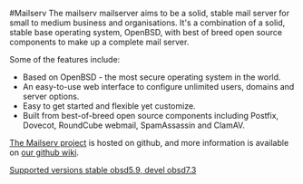 #Mailserv
The mailserv mailserver aims to be a solid, stable mail server for small to medium business and organisations. It's a combination of a solid, stable base operating system, OpenBSD, with best of breed open source components to make up a complete mail server.

Some of the features include:

* Based on OpenBSD - the most secure operating system in the world.
* An easy-to-use web interface to configure unlimited users, domains and server options.
* Easy to get started and flexible yet customize.
* Built from best-of-breed open source components including Postfix, Dovecot, RoundCube webmail, SpamAssassin and ClamAV.

[The Mailserv project](https://github.com/mlaarhoven/mailserv) is hosted on github, and more information is available on [our github wiki](http://mailserv.github.io/).

[Supported versions stable obsd5.9, devel obsd7.3](https://github.com/mlaarhoven/mailserv/wiki/Mailserv-versions)
